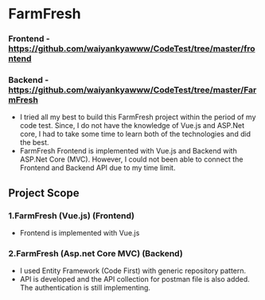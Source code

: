 # FarmFresh

### Frontend - https://github.com/waiyankyawww/CodeTest/tree/master/frontend

### Backend - https://github.com/waiyankyawww/CodeTest/tree/master/FarmFresh

- I tried all my best to build this FarmFresh project within the period of my code test. Since, I do not have the knowledge of Vue.js and ASP.Net core, I had to take some time to learn both of the technologies and did the best.
- FarmFresh Frontend is implemented with Vue.js and Backend with ASP.Net Core (MVC). However, I could not been able to connect the Frontend and Backend API due to my time limit.

## Project Scope

### 1.FarmFresh (Vue.js) (Frontend)
 - Frontend is implemented with Vue.js

### 2.FarmFresh (Asp.net Core MVC) (Backend)
 - I used Entity Framework (Code First) with generic repository pattern. 
 - API is developed and the API collection for postman file is also added. The authentication is still implementing.
